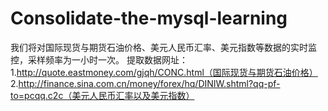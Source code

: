 Consolidate-the-mysql-learning
==============================

我们将对国际现货与期货石油价格、美元人民币汇率、美元指数等数据的实时监控，采样频率为一小时一次。  提取数据网址：  1.http://quote.eastmoney.com/gjqh/CONC.html（国际现货与期货石油价格）  2.http://finance.sina.com.cn/money/forex/hq/DINIW.shtml?qq-pf-to=pcqq.c2c（美元人民币汇率以及美元指数）
